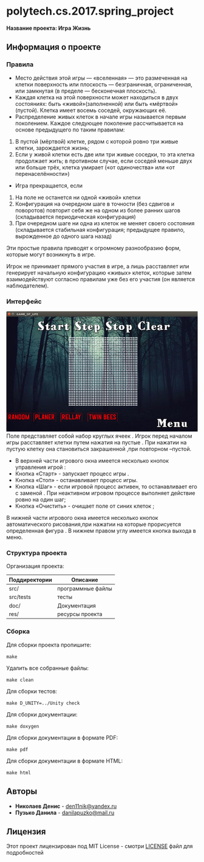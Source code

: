 ﻿# polytech.cs.2017.spring_project
**Название проекта: Игра Жизнь**

## Информация о проекте


### Правила
* Место действия этой игры — «вселенная» — это размеченная на клетки поверхность или плоскость — безграничная, ограниченная, или замкнутая (в пределе — бесконечная плоскость).
* Каждая клетка на этой поверхности может находиться в двух состояниях: быть «живой»(заполненной) или быть «мёртвой» (пустой). Клетка имеет восемь соседей, окружающих её.
* Распределение живых клеток в начале игры называется первым поколением. Каждое следующее поколение рассчитывается на основе предыдущего по таким правилам:
1. В пустой (мёртвой) клетке, рядом с которой ровно три живые клетки, зарождается жизнь; 
2. Если у живой клетки есть две или три живые соседки, то эта клетка продолжает жить; в противном случае, если соседей меньше двух или больше трёх, клетка умирает («от одиночества» или «от перенаселённости»)
* Игра прекращается, если
1. На поле не останется ни одной «живой» клетки 
2. Конфигурация на очередном шаге в точности (без сдвигов и поворотов) повторит себя же на одном из более ранних шагов (складывается периодическая конфигурация)
3. При очередном шаге ни одна из клеток не меняет своего состояния (складывается стабильная конфигурация; предыдущее правило, вырожденное до одного шага назад) 

Эти простые правила приводят к огромному разнообразию форм, которые могут возникнуть в игре.

Игрок не принимает прямого участия в игре, а лишь расставляет или генерирует начальную конфигурацию «живых» клеток, которые затем взаимодействуют согласно правилам уже без его участия (он является наблюдателем).
### Интерфейс
![Image alt](https://github.com/Stig0/polytech.cs.2017.spring_project/raw/master/src/res/play_window.png)
Поле представляет собой набор круглых ячеек  .
Игрок перед началом игры расставляет клетки путем нажатия на пустые . При нажатии на 
пустую клетку она становиться закрашенной ,при повторном –пустой.
* В верхней части игрового окна имеется несколько кнопок управления игрой :
* Кнопка «Старт» - запускает процесс игры .
* Кнопка «Стоп» - останавливает процесс игры. 
* Кнопка «Шаг» - если игровой процесс активен, то останавливает его с заменой . При неактивном игровом процессе выполняет действие 
ровно на один шаг;
* Кнопка «Очистить» - очищает поле от синих клеток ;

В нижней  части игрового окна имеется несколько кнопок автоматического рисования,при нажатии на которые прорисуется определенная фигура .
В нижнем правом углу имеется кнопка выхода в меню.

### Структура проекта
Организация проекта:

Поддиректории| Описание
-------------|-------------------
src/         | программные файлы 
src/tests    | тесты 
doc/         | Документация 
res/         | ресурсы проекта

### Сборка
Для сборки проекта пропишите:
````
make
````
Удалить все собранные файлы:
````
make clean
````
Для сборки тестов:
````
make D_UNITY=../Unity check
````
Для сборки документации:
````
make doxygen
````
Для сборки документации в формате PDF:
````
make pdf
````
Для сборки документации в формате HTML:
````
make html
````

## Авторы
* **Николаев Денис** - den11nik@yandex.ru
* **Пузько Данила** - danilapuzko@mail.ru
## Лицензия
Этот проект лицензирован под MIT License - смотри [LICENSE](LICENSE) файл для подробностей
